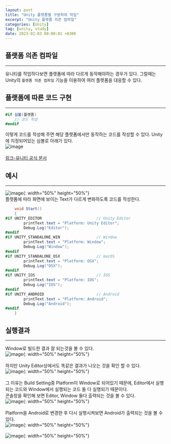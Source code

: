 ```yaml
---
layout: post
title: "Unity 플랫폼별 구분하여 작업"
excerpt: "Unity 플랫폼 의존 컴파일"
categories: [Unity]
tag: [unity, study]
date: 2023-02-03 00:00:01 +0300
---
```


## 플랫폼 의존 컴파일
---
유니티를 작업하다보면 플랫폼에 따라 다르게 동작해야하는 경우가 있다. 그럴때는 Unity의 `플랫폼 의존 컴파일` 기능을 이용하여 여러 플랫폼을 대응할 수 있다.<br>

## 플랫폼에 따른 코드 구현
---
```csharp
#if 심볼(플랫폼)
    // 코드 작성
#endif
```
이렇게 코드를 작성해 주면 해당 플랫폼에서만 동작하는 코드를 작성할 수 있다. Unity에 지정되어있는 심볼로 아래가 있다.<br>
![image](/assets/img/Unity/Platform_1.png)<br><br>
[링크-유니티 공식 문서](https://docs.unity3d.com/kr/current/Manual/PlatformDependentCompilation.html)<br>

## 예시
---
![image](/assets/img/Unity/Platform_2.png){: width="50%" height="50%"}<br>
플랫폼에 따라 화면에 보이는 Text가 다르게 변화하도록 코드를 작성한다.

```csharp
    void Start()
    {
#if UNITY_EDITOR                        // Unity Editor
        printText.text = "Platform: Unity Editor";
        Debug.Log("Editor");
#endif
#if UNITY_STANDALONE_WIN                // Window
        printText.text = "Platform: Window";
        Debug.Log("Window");
#endif
#if UNITY_STANDALONE_OSX                // macOS
        printText.text = "Platform: OSX";
        Debug.Log("OSX");
#endif
#if UNITY_IOS                           // IOS
        printText.text = "Platform: IOS";
        Debug.Log("IOS");
#endif
#if UNITY_ANDROID                       // Android
        printText.text = "Platform: Android";
        Debug.Log("Android");
#endif
    }
```

## 실행결과
---
Window로 빌드한 결과 잘 되는것을 볼 수 있다.<br>
![image](/assets/img/Unity/Platform_3.png){: width="50%" height="50%"}<br><br>
하지만 Unity Editor상에서도 똑같은 결과가 나오는 것을 확인 할 수 있다.<br>
![image](/assets/img/Unity/Platform_4.png){: width="50%" height="50%"}<br><br>
그 이유는 Build Setting중 Platform이 Window로 되어있기 때문에, Editor에서 실행되는 코드와 Window에서 실행되는 코드 둘 다 실행되기 때문이다.<br>
콘솔창을 확인해 보면 Editor, Window 둘다 출력되는 것을 볼 수 있다.<br>
![image](/assets/img/Unity/Platform_5.png){: width="50%" height="50%"}<br><br>
Platform을 Android로 변경한 후 다시 실행시켜보면 Android가 출력되는 것을 볼 수 있다.<br>
![image](/assets/img/Unity/Platform_6.png){: width="50%" height="50%"}<br><br>
![image](/assets/img/Unity/Platform_7.png){: width="50%" height="50%"}